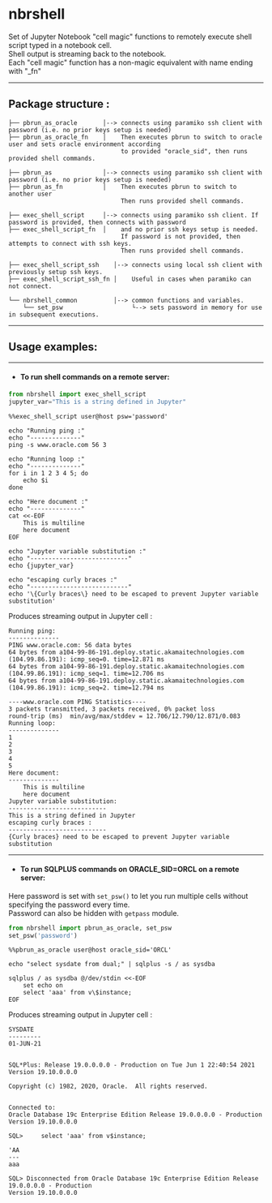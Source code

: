 # nbrshell
Set of Jupyter Notebook "cell magic" functions to remotely execute shell script typed in a notebook cell.   
Shell output is streaming back to the notebook.   
Each "cell magic" function has a non-magic equivalent with name ending with "_fn"

---

## Package structure :

    ├── pbrun_as_oracle       │--> connects using paramiko ssh client with password (i.e. no prior keys setup is needed)
    ├── pbrun_as_oracle_fn    │    Then executes pbrun to switch to oracle user and sets oracle environment according 
                                   to provided "oracle_sid", then runs provided shell commands.

    ├── pbrun_as              │--> connects using paramiko ssh client with password (i.e. no prior keys setup is needed)
    ├── pbrun_as_fn           │    Then executes pbrun to switch to another user
                                   Then runs provided shell commands.
    
    ├── exec_shell_script     │--> connects using paramiko ssh client. If password is provided, then connects with password
    ├── exec_shell_script_fn  │    and no prior ssh keys setup is needed.
                                   If password is not provided, then attempts to connect with ssh keys.
                                   Then runs provided shell commands.

    ├── exec_shell_script_ssh    │--> connects using local ssh client with previously setup ssh keys.
    ├── exec_shell_script_ssh_fn │    Useful in cases when paramiko can not connect.

    └── nbrshell_common          │--> common functions and variables.
        └── set_psw                   └--> sets password in memory for use in subsequent executions.

---

## Usage examples:

---

- #### To run shell commands on a remote server:
```python
from nbrshell import exec_shell_script
jupyter_var="This is a string defined in Jupyter"
```
```shell
%%exec_shell_script user@host psw='password'

echo "Running ping :"
echo "--------------"
ping -s www.oracle.com 56 3

echo "Running loop :"
echo "--------------"
for i in 1 2 3 4 5; do
    echo $i
done

echo "Here document :"
echo "--------------"
cat <<-EOF
    This is multiline 
    here document
EOF

echo "Jupyter variable substitution :"
echo "---------------------------"
echo {jupyter_var}

echo "escaping curly braces :"
echo "---------------------------"
echo '\{Curly braces\} need to be escaped to prevent Jupyter variable substitution'
```

Produces streaming output in Jupyter cell :

```text
Running ping:
--------------
PING www.oracle.com: 56 data bytes
64 bytes from a104-99-86-191.deploy.static.akamaitechnologies.com (104.99.86.191): icmp_seq=0. time=12.871 ms
64 bytes from a104-99-86-191.deploy.static.akamaitechnologies.com (104.99.86.191): icmp_seq=1. time=12.706 ms
64 bytes from a104-99-86-191.deploy.static.akamaitechnologies.com (104.99.86.191): icmp_seq=2. time=12.794 ms

----www.oracle.com PING Statistics----
3 packets transmitted, 3 packets received, 0% packet loss
round-trip (ms)  min/avg/max/stddev = 12.706/12.790/12.871/0.083
Running loop:
--------------
1
2
3
4
5
Here document:
--------------
    This is multiline 
    here document
Jupyter variable substitution:
---------------------------
This is a string defined in Jupyter
escaping curly braces :
---------------------------
{Curly braces} need to be escaped to prevent Jupyter variable substitution
```

---

- #### To run SQLPLUS commands on ORACLE_SID=ORCL on a remote server:
Here password is set with `set_psw()` to let you run multiple cells without specifying the password every time.   
Password can also be hidden with `getpass` module.

```python
from nbrshell import pbrun_as_oracle, set_psw
set_psw('password')
```
```shell
%%pbrun_as_oracle user@host oracle_sid='ORCL'

echo "select sysdate from dual;" | sqlplus -s / as sysdba

sqlplus / as sysdba @/dev/stdin <<-EOF
    set echo on
    select 'aaa' from v\$instance;
EOF
```

Produces streaming output in Jupyter cell :

```text
SYSDATE
---------
01-JUN-21


SQL*Plus: Release 19.0.0.0.0 - Production on Tue Jun 1 22:40:54 2021
Version 19.10.0.0.0

Copyright (c) 1982, 2020, Oracle.  All rights reserved.


Connected to:
Oracle Database 19c Enterprise Edition Release 19.0.0.0.0 - Production
Version 19.10.0.0.0

SQL> 	 select 'aaa' from v$instance;

'AA
---
aaa

SQL> Disconnected from Oracle Database 19c Enterprise Edition Release 19.0.0.0.0 - Production
Version 19.10.0.0.0
```
